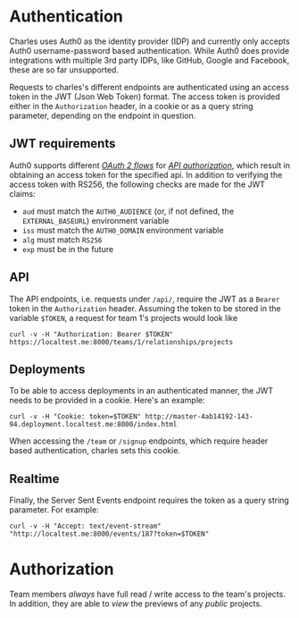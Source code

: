 # Authentication

Charles uses Auth0 as the identity provider (IDP) and currently only accepts
Auth0 username-password based authentication. While Auth0 does provide integrations
with multiple 3rd party IDPs, like GitHub, Google and Facebook, these are so far unsupported.

Requests to charles's different endpoints are authenticated using an access token in the
JWT (Json Web Token) format. The access token is provided either in the `Authorization`
header, in a cookie or as a query string parameter, depending on the endpoint in question.

## JWT requirements

Auth0 supports different [*OAuth 2 flows*](https://auth0.com/docs/api-auth/which-oauth-flow-to-use)
for [*API authorization*](https://auth0.com/docs/apis), which result in obtaining an access token
for the specified api. In addition to verifying the access token with RS256,
the following checks are made for the JWT claims:

- `aud` must match the `AUTH0_AUDIENCE` (or, if not defined, the `EXTERNAL_BASEURL`) environment variable
- `iss` must match the `AUTH0_DOMAIN` environment variable
- `alg` must match `RS256`
- `exp` must be in the future

## API

The API endpoints, i.e. requests under `/api/`, require the JWT
as a `Bearer` token in the `Authorization` header. Assuming the token to be
stored in the variable `$TOKEN`, a request for team 1's projects would look like

```shell
curl -v -H "Authorization: Bearer $TOKEN" https://localtest.me:8000/teams/1/relationships/projects
```

## Deployments

To be able to access deployments in an authenticated manner, the JWT needs to be provided in a cookie.
Here's an example:

```shell
curl -v -H "Cookie: token=$TOKEN" http://master-4ab14192-143-94.deployment.localtest.me:8000/index.html
```

When accessing the `/team` or `/signup` endpoints, which require header based authentication, charles sets this cookie.

## Realtime

Finally, the Server Sent Events endpoint requires the token as a query string parameter. For example:

```shell
curl -v -H "Accept: text/event-stream" "http://localtest.me:8000/events/187?token=$TOKEN"
```

# Authorization

Team members *always* have full read / write access to the team's projects. In addition, they are able to *view* the previews of any *public* projects.
